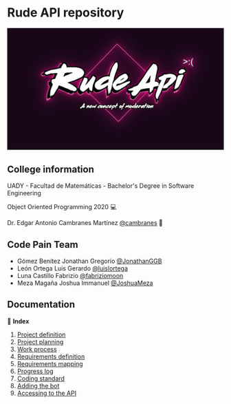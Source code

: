 # Rude API repository

<img src="./Resources/RudeApiLogo.png" alt="Logo" width="100%" height="80%">

## College information

UADY - Facultad de Matemáticas - Bachelor's Degree in Software Engineering

Object Oriented Programming 2020 :computer:

Dr. Edgar Antonio Cambranes Martínez [@cambranes](https://github.com/cambranes) :space_invader:

## Code Pain Team

- Gómez Benítez Jonathan Gregorio [@JonathanGGB](https://github.com/JonathanGGB)
- León Ortega Luis Gerardo [@luislortega](https://github.com/luislortega)
- Luna Castillo Fabrizio [@fabriziomoon](https://github.com/fabriziomoon)
- Meza Magaña Joshua Immanuel [@JoshuaMeza](https://github.com/JoshuaMeza)

## Documentation

:file_folder: **Index**

1. [Project definition](./Documentation/1-Project_definition.md)
2. [Project planning](./Documentation/2-Project_planning.md)
3. [Work process](./Documentation/3-Work_process.md)
4. [Requirements definition](./Documentation/4-Requirements_definition.md)
5. [Requirements mapping](./Documentation/5-Requirements_mapping.md)
6. [Progress log](./Documentation/6-Progress_log.md)
7. [Coding standard](./Documentation/7-Coding_standard.md)
8. [Adding the bot](./Documentation/8-Adding_the_bot.md)
9. [Accessing to the API](./Documentation/9-Accesing_API_documentation.md)
